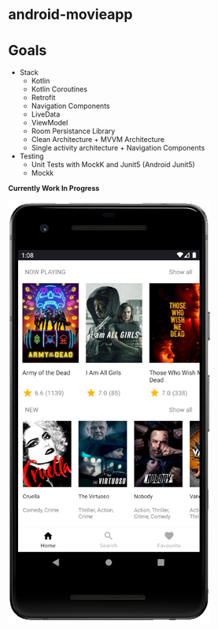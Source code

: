# android-movieapp

# Goals
* Stack
    * Kotlin
    * Kotlin Coroutines
    * Retrofit
    * Navigation Components
    * LiveData
    * ViewModel
    * Room Persistance Library
    * Clean Architecture + MVVM Architecture
    * Single activity architecture + Navigation Components
* Testing
    * Unit Tests with MockK and Junit5 (Android Junit5)
    * Mockk


**Currently Work In Progress**


<img src="https://github.com/adrianhartanto004/android-movieapp/blob/development/screenshot/movieapp-example.PNG">
